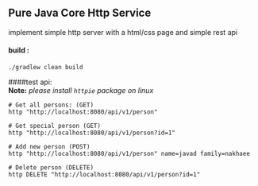 ## Pure Java Core Http Service

implement simple http server with a html/css page and simple rest api 

#### build :          
`./gradlew clean build`

  
####test api:  
**Note:** _please install `httpie` package on linux_
```shell script
# Get all persons: (GET)
http "http://localhost:8080/api/v1/person"

# Get special person (GET)
http "http://localhost:8080/api/v1/person?id=1"

# Add new person (POST)
http "http://localhost:8080/api/v1/person" name=javad family=nakhaee  

# Delete person (DELETE)
http DELETE "http://localhost:8080/api/v1/person?id=1"
```  